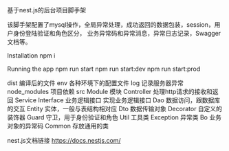 基于nest.js的后台项目脚手架

该脚手架配置了mysql操作，全局异常处理，成功返回的数据包装，session，用户身份登陆验证和角色区分，
业务异常码和异常消息，异常日志记录，Swagger文档等。

Installation
  npm i

Running the app
  npm run start
  npm run start:dev
  npm run start:prod

dist
  编译后的文件
env
  各种环境下的配置文件
log
  记录服务器异常
node_modules
  项目依赖
src
  Module
    模块
  Controller
    处理http请求的接收和返回
  Service
    Interface
      业务逻辑接口
    实现业务逻辑接口
  Dao
    数据访问，跟数据库的交互
  Entity
    实体，一般与表结构相对应
  Dto
    数据传输对象
  Decorator
    自定义的装饰器
  Guard
    守卫，用于身份验证和角色
  Util
    工具类
  Exception
    异常类
    Bo
      业务对象的异常码
  Common
    存放通用的类

nest.js文档链接
  https://docs.nestjs.com/